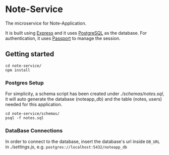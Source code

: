 # Note-Service

The microservice for Note-Application.

It is built using [Express](http://expressjs.com/) and it uses [PostgreSQL](https://www.postgresql.org/) as the database. For authentication, it uses [Passport](http://passportjs.org/) to manage the session.


## Getting started

```shell
cd note-service/
npm install
```

### Postgres Setup

For simplicity, a schema script has been created under *./schemas/notes.sql*, it will auto generate the database (noteapp_db) and the table (notes, users) needed for this application.

```shell
cd note-service/schemas/
psql -f notes.sql
```

### DataBase Connections

In order to connect to the database, insert the database's url inside `DB_URL` in *./settings.js*, e.g. `postgres://localhost:5432/noteapp_db`
